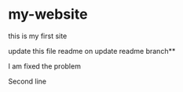 # my-website

this is my first site


update this file readme on update readme branch**

I am fixed the problem

Second line
